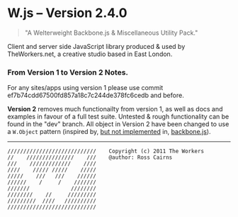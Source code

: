 # W.js – Version 2.4.0

> "A Welterweight Backbone.js & Miscellaneous Utility Pack."

Client and server side JavaScript library produced & used by TheWorkers.net, a creative studio based in East London.

### From Version 1 to Version 2 Notes.

For any sites/apps using version 1 please use commit ef7b74cdd67500fd857a18c7c244de378fc6cedb and before.

__Version 2__ removes much functionailty from version 1, as well as docs and examples in favour of a full test suite. Untested & rough functionality can be found in the "dev" branch. All object in Version 2 have been changed to use a `W.Object` pattern (inspired by, [but not implemented](https://github.com/documentcloud/backbone/pull/276) in, [backbone.js](http://documentcloud.github.com/backbone/)).

-------------

	////////////////////////////    Copyright (c) 2011 The Workers
	//    ///////////////    ///	@author: Ross Cairns
	///    /////////////    ////    
	////    ///// /////    /////
	/////    ///   ///    //////
	//////    /     /    ///////
	///////             ////////
	////////    //     /////////
	/////////  ////   //////////
	////////////////////////////